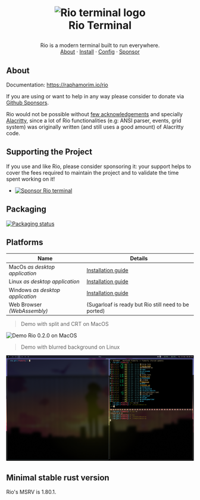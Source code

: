 <!-- LOGO -->
<h1>
<p align="center">
  <img src="https://raphamorim.io/rio/assets/rio-logo.png" alt="Rio terminal logo" width="128">
  <br>Rio Terminal
</h1>
  <p align="center">
    Rio is a modern terminal built to run everywhere.
    <br />
    <a href="#about">About</a>
    ·
    <a href="https://raphamorim.io/rio/docs/install">Install</a>
    ·
    <a href="https://raphamorim.io/rio/docs/config">Config</a>
    ·
    <a href="https://github.com/sponsors/raphamorim">Sponsor</a>
  </p>
</p>

## About

Documentation: https://raphamorim.io/rio

If you are using or want to help in any way please consider to donate via [Github Sponsors](https://github.com/sponsors/raphamorim).

Rio would not be possible without [few acknowledgements](#acknowledgments) and specially [Alacritty](https://github.com/alacritty/alacritty/), since a lot of Rio functionalities (e.g: ANSI parser, events, grid system) was originally written (and still uses a good amount) of Alacritty code.

## Supporting the Project

If you use and like Rio, please consider sponsoring it: your support helps to cover the fees required to maintain the project and to validate the time spent working on it!

* [![Sponsor Rio terminal](https://img.shields.io/github/sponsors/raphamorim?label=Sponsor%20Rio&logo=github&style=for-the-badge)](https://github.com/sponsors/raphamorim)

## Packaging

[![Packaging status](https://repology.org/badge/vertical-allrepos/rio-terminal.svg?columns=3)](https://repology.org/project/rio-terminal/versions)

## Platforms

| Name | Details |
| --- | --- |
| MacOs _as desktop application_ | [Installation guide](https://raphamorim.io/rio/docs/install/macos/) |
| Linux _as desktop application_ | [Installation guide](https://raphamorim.io/rio/docs/install/linux/) |
| Windows _as desktop application_ | [Installation guide](https://raphamorim.io/rio/docs/install/windows/) |
| Web Browser _(WebAssembly)_ | (Sugarloaf is ready but Rio still need to be ported) |

> Demo with split and CRT on MacOS

![Demo Rio 0.2.0 on MacOS](docs/static/assets/posts/0.2.0/demo-rio.png)

> Demo with blurred background on Linux

![Demo blurred background](docs/static/assets/demos/demos-nixos-blur.png)

## Minimal stable rust version

Rio's MSRV is 1.80.1.
